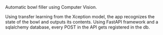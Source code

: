 Automatic bowl filler using Computer Vision.

Using transfer learning from the Xception model, the app recognizes the state of the bowl and outputs its contents. 
Using FastAPI framework and a sqlalchemy database, every POST in the API gets registered in the db.